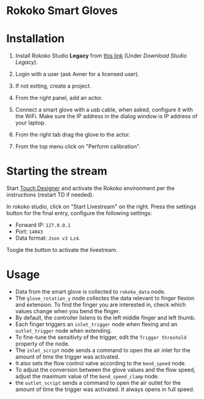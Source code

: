 # Rokoko Smart Gloves

# Installation
1. Install Rokoko Studio **Legacy** from [this link](https://www.rokoko.com/products/studio) (Under _Download Studio Legacy_).

2. Login with a user (ask Avner for a licensed user). 

3. If not exiting, create a project.

4. From the right panel, add an actor.

5. Connect a smart glove with a usb cable, when asked, configure it with the WiFi. Make sure the IP address in the dialog window is IP address of your laptop.

6. From the right tab drag the glove to the actor.

7. From the top menu click on "Perform calibration".

# Starting the stream
Start [Touch Designer](touch-designer.md) and activate the Rokoko environment per the instructions (restart TD if needed).

In rokoko studio, click on  "Start Livestream" on the right. Press the settings button for the final entry, configure the following settings:

 - Forward IP: `127.0.0.1`
 - Port: `14043`
 - Data format: `Json v3 Lz4`.

 Toogle the button to activate the livestream.

# Usage
- Data from the smart glove is collected to `rokoko_data` node.
 - The `glove_rotation_y` node collectes the data relevant to finger flexion and extension. To find the finger you are interested in, check which values change when you bend the finger.
 - By default, the controller listens to the left middle finger and left thumb.
 - Each finger triggers an `inlet_trigger` node when flexing and an `outlet_trigger` node when extending.
 - To fine-tune the sensitivty of the trigger, edit the `Trigger threshold` property of the node.
 - The `inlet_script` node sends a command to open the air inlet for the amount of time the trigger was activated.
 - It also sets the flow control valve according to the `bend_speed` node.
 - To adjust the conversion between the glove values and the flow speed, adjust the maximum value of the `bend_speed_clamp` node.
 - the `outlet_script` sends a command to open the air outlet for the amount of time the trigger was activated. It always opens in full speed.
